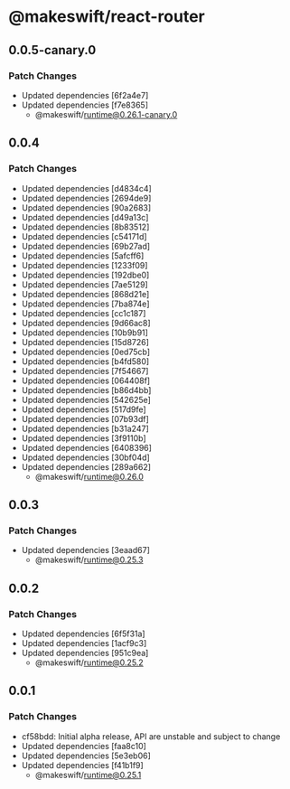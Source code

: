 # @makeswift/react-router

## 0.0.5-canary.0

### Patch Changes

- Updated dependencies [6f2a4e7]
- Updated dependencies [f7e8365]
  - @makeswift/runtime@0.26.1-canary.0

## 0.0.4

### Patch Changes

- Updated dependencies [d4834c4]
- Updated dependencies [2694de9]
- Updated dependencies [90a2683]
- Updated dependencies [d49a13c]
- Updated dependencies [8b83512]
- Updated dependencies [c54171d]
- Updated dependencies [69b27ad]
- Updated dependencies [5afcff6]
- Updated dependencies [1233f09]
- Updated dependencies [192dbe0]
- Updated dependencies [7ae5129]
- Updated dependencies [868d21e]
- Updated dependencies [7ba874e]
- Updated dependencies [cc1c187]
- Updated dependencies [9d66ac8]
- Updated dependencies [10b9b91]
- Updated dependencies [15d8726]
- Updated dependencies [0ed75cb]
- Updated dependencies [b4fd580]
- Updated dependencies [7f54667]
- Updated dependencies [064408f]
- Updated dependencies [b86d4bb]
- Updated dependencies [542625e]
- Updated dependencies [517d9fe]
- Updated dependencies [07b93df]
- Updated dependencies [b31a247]
- Updated dependencies [3f9110b]
- Updated dependencies [6408396]
- Updated dependencies [30bf04d]
- Updated dependencies [289a662]
  - @makeswift/runtime@0.26.0

## 0.0.3

### Patch Changes

- Updated dependencies [3eaad67]
  - @makeswift/runtime@0.25.3

## 0.0.2

### Patch Changes

- Updated dependencies [6f5f31a]
- Updated dependencies [1acf9c3]
- Updated dependencies [951c9ea]
  - @makeswift/runtime@0.25.2

## 0.0.1

### Patch Changes

- cf58bdd: Initial alpha release, API are unstable and subject to change
- Updated dependencies [faa8c10]
- Updated dependencies [5e3eb06]
- Updated dependencies [f41b1f9]
  - @makeswift/runtime@0.25.1
